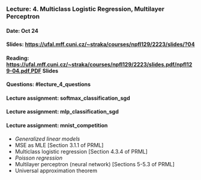 ### Lecture: 4. Multiclass Logistic Regression, Multilayer Perceptron
#### Date: Oct 24
#### Slides: https://ufal.mff.cuni.cz/~straka/courses/npfl129/2223/slides/?04
#### Reading: https://ufal.mff.cuni.cz/~straka/courses/npfl129/2223/slides.pdf/npfl129-04.pdf,PDF Slides
#### Questions: #lecture_4_questions
#### Lecture assignment: softmax_classification_sgd
#### Lecture assignment: mlp_classification_sgd
#### Lecture assignment: mnist_competition

- _Generalized linear models_
- MSE as MLE [Section 3.1.1 of PRML]
- Multiclass logistic regression [Section 4.3.4 of PRML]
- _Poisson regression_
- Multilayer perceptron (neural network) [Sections 5-5.3 of PRML]
- Universal approximation theorem
